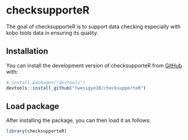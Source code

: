 
<!-- README.md is generated from README.Rmd. Please edit that file -->

# checksupporteR

<!-- badges: start -->
<!-- badges: end -->

The goal of checksupporteR is to support data checking especially with
kobo tools data in ensuring its quality.

## Installation

You can install the development version of checksupporteR from
[GitHub](https://github.com/) with:

``` r
# install.packages("devtools")
devtools::install_github("twesigye10/checksupporteR")
```

## Load package

After installing the package, you can then load it as follows:

``` r
library(checksupporteR)
```
